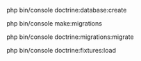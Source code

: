 

php bin/console doctrine:database:create

php bin/console make:migrations

php bin/console doctrine:migrations:migrate

php bin/console doctrine:fixtures:load
